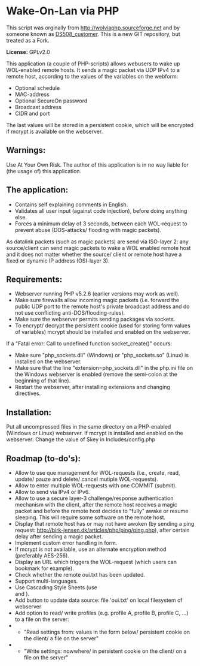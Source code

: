 Wake-On-Lan via PHP
===========

This script was orginally from http://wolviaphp.sourceforge.net and by someone known as [DS508_customer](http://www.synology.com/enu/forum/memberlist.php?mode=viewprofile&u=12636). This is a new GIT repository, but treated as a Fork.

**License:** GPLv2.0

This application (a couple of PHP-scripts) allows webusers to wake up WOL-enabled remote hosts. It sends a magic packet via UDP IPv4 to a remote host, according to the values of the variables on the webform:

* Optional schedule
* MAC-address
* Optional SecureOn password
* Broadcast address
* CIDR and port

The last values will be stored in a persistent cookie, which will be encrypted if mcrypt is available on the webserver.

## Warnings:
Use At Your Own Risk. The author of this application is in no way liable for (the usage of) this application.

## The application:
*	Contains self explaining comments in English.
* Validates all user input (against code injection), before doing anything else.
* Forces a minimum delay of 3 seconds, between each WOL-request to prevent abuse (DOS-attacks/ flooding with magic packets).

As datalink packets (such as magic packets) are send via ISO-layer 2: any source/client can send magic packets to wake a WOL enabled remote host and it does not matter whether the source/ client or remote host have a fixed or dynamic IP address (OSI-layer 3).

## Requirements:
*	Webserver running PHP v5.2.6 (earlier versions may work as well).
*	Make sure firewalls allow incoming magic packets (i.e. forward the public UDP port to the remote host's private broadcast address and do not use conflicting anti-DOS/flooding-rules).
* Make sure the webserver permits sending packages via sockets.
* To encrypt/ decrypt the persistent cookie (used for storing form values of variables) mcrypt should be installed and enabled on the webserver.

If a "Fatal error: Call to undefined function socket_create()" occurs:
* Make sure "php_sockets.dll" (Windows) or "php_sockets.so" (Linux) is installed on the webserver.
* Make sure that the line "extension=php_sockets.dll" in the php.ini file on the Windows webserver is enabled (remove the semi-colon at the beginning of that line). 
* Restart the webserver, after installing extensions and changing directives.

## Installation:
Put all uncompressed files in the same directory on a PHP-enabled (Windows or Linux) webserver. If mcrypt is installed and enabled on the webserver: Change the value of $key in Includes/config.php

## Roadmap (to-do's):
*	Allow to use que management for WOL-requests (i.e., create, read, update/ pauze and delete/ cancel mutiple WOL-requests).
*	Allow to enter multiple WOL-requests with one COMMIT (submit).
*	Allow to send via IPv4 or IPv6.
*	Allow to use a secure layer-3 challenge/response authentication mechanism with the client, after the remote host receives a magic packet and before the remote host decides to "fully" awake or resume sleeping. This will require some software on the remote host.
* Display that remote host has or may not have awoken (by sending a ping request: http://birk-jensen.dk/articles/php/ping/ping.php), after certain delay after sending a magic packet.
* Implement custom error handling in form.
* If mcrypt is not available, use an alternate encryption method (preferably AES-256).
* Display an URL which triggers the WOL-request (which users can bookmark for example).
* Check whether the remote oui.txt has been updated.
* Support multi-languages.
* Use Cascading Style Sheets (use <div> and <class>).
* Add button to update data source: file 'oui.txt' on local filesystem of webserver
* Add option to read/ write profiles (e.g. profile A, profile B, profile C, ...) to a file on the server:
* - "Read settings from: values in the form below/ persistent cookie on the client/ a file on the server"
* - "Write settings: nowwhere/ in persistent cookie on the client/ on a file on the server"
